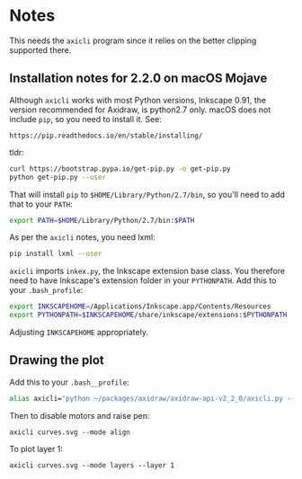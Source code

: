 # Notes

This needs the `axicli` program since it relies on the better clipping
supported there.

## Installation notes for 2.2.0 on macOS Mojave

Although `axicli` works with most Python versions, Inkscape 0.91, the version
recommended for Axidraw, is python2.7 only. macOS does not include `pip`, so you
need to install it. See:

    https://pip.readthedocs.io/en/stable/installing/

tldr:

```bash
curl https://bootstrap.pypa.io/get-pip.py -o get-pip.py
python get-pip.py --user
```

That will install `pip` to `$HOME/Library/Python/2.7/bin`, so you'll need
to add that to your `PATH`:

```bash
export PATH=$HOME/Library/Python/2.7/bin:$PATH
```

As per the `axicli` notes, you need lxml:

```bash
pip install lxml --user
```

`axicli` imports `inkex.py`, the Inkscape extension base class. You therefore
need to have Inkscape's extension folder in your `PYTHONPATH`. Add this to your
`.bash_profile`:

```bash
export INKSCAPEHOME=/Applications/Inkscape.app/Contents/Resources
export PYTHONPATH=$INKSCAPEHOME/share/inkscape/extensions:$PYTHONPATH
```

Adjusting `INKSCAPEHOME` appropriately.

## Drawing the plot

Add this to your `.bash__profile`:

```bash
alias axicli="python ~/packages/axidraw/axidraw-api-v2_2_0/axicli.py --model 2"
```

Then to disable motors and raise pen:

```
axicli curves.svg --mode align
```

To plot layer 1:

```
axicli curves.svg --mode layers --layer 1
```
